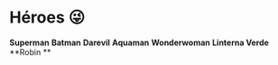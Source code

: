 # Héroes 😜

**Superman**
**Batman**
**Darevil**
**Aquaman**
**Wonderwoman**
**Linterna Verde**
**Robin **
